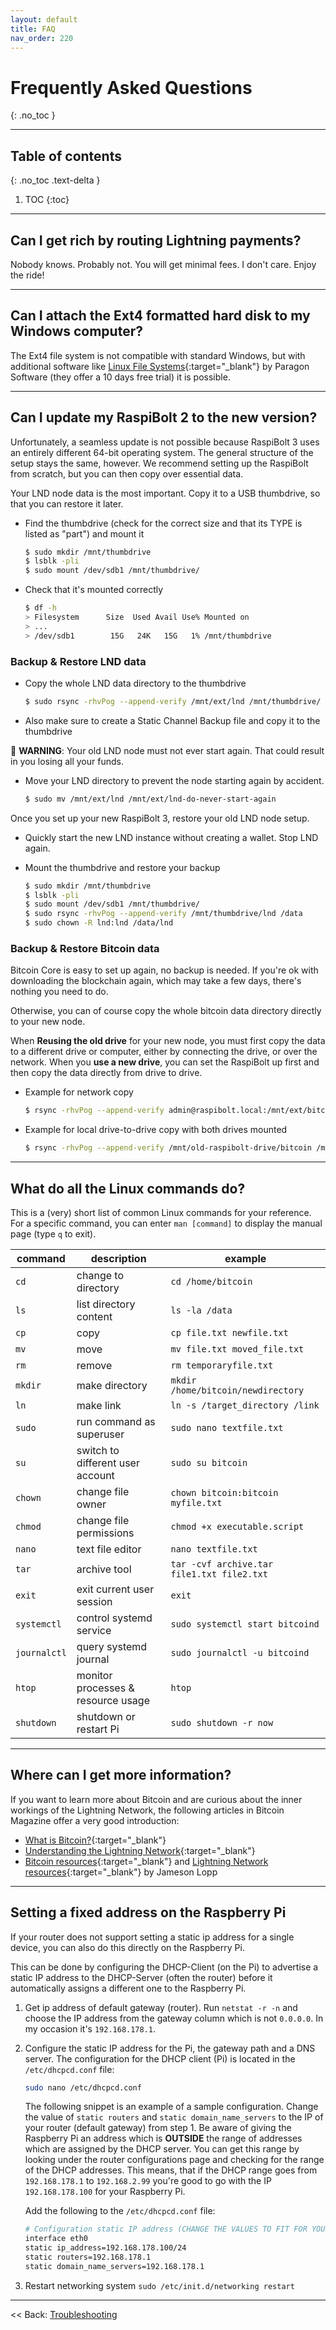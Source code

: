 ```yaml
---
layout: default
title: FAQ
nav_order: 220
---
```

<!-- markdownlint-disable MD014 MD022 MD025 MD033 MD040 -->

# Frequently Asked Questions

{: .no_toc }

---

## Table of contents

{: .no_toc .text-delta }

1. TOC
{:toc}

---

## Can I get rich by routing Lightning payments?

Nobody knows.
Probably not.
You will get minimal fees.
I don't care.
Enjoy the ride!

---

## Can I attach the Ext4 formatted hard disk to my Windows computer?

The Ext4 file system is not compatible with standard Windows, but with additional software like  [Linux File Systems](https://www.paragon-software.com/home/linuxfs-windows/#faq){:target="_blank"} by Paragon Software (they offer a 10 days free trial) it is possible.

---

## Can I update my RaspiBolt 2 to the new version?

Unfortunately, a seamless update is not possible because RaspiBolt 3 uses an entirely different 64-bit operating system.
The general structure of the setup stays the same, however.
We recommend setting up the RaspiBolt from scratch, but you can then copy over essential data.

Your LND node data is the most important.
Copy it to a USB thumbdrive, so that you can restore it later.

* Find the thumbdrive (check for the correct size and that its TYPE is listed as "part") and mount it

   ```sh
   $ sudo mkdir /mnt/thumbdrive
   $ lsblk -pli
   $ sudo mount /dev/sdb1 /mnt/thumbdrive/
   ```

* Check that it's mounted correctly

   ```sh
   $ df -h
   > Filesystem      Size  Used Avail Use% Mounted on
   > ...
   > /dev/sdb1        15G   24K   15G   1% /mnt/thumbdrive
   ```

### Backup & Restore LND data

* Copy the whole LND data directory to the thumbdrive

  ```sh
  $ sudo rsync -rhvPog --append-verify /mnt/ext/lnd /mnt/thumbdrive/
  ```

* Also make sure to create a Static Channel Backup file and copy it to the thumbdrive

🚨 **WARNING**: Your old LND node must not ever start again.
That could result in you losing all your funds.

* Move your LND directory to prevent the node starting again by accident.

  ```sh
  $ sudo mv /mnt/ext/lnd /mnt/ext/lnd-do-never-start-again
  ```

Once you set up your new RaspiBolt 3, restore your old LND node setup.

* Quickly start the new LND instance without creating a wallet.
  Stop LND again.

* Mount the thumbdrive and restore your backup

  ```sh
  $ sudo mkdir /mnt/thumbdrive
  $ lsblk -pli
  $ sudo mount /dev/sdb1 /mnt/thumbdrive/
  $ sudo rsync -rhvPog --append-verify /mnt/thumbdrive/lnd /data
  $ sudo chown -R lnd:lnd /data/lnd
  ```

### Backup & Restore Bitcoin data

Bitcoin Core is easy to set up again, no backup is needed.
If you're ok with downloading the blockchain again, which may take a few days, there's nothing you need to do.

Otherwise, you can of course copy the whole bitcoin data directory directly to your new node.

When **Reusing the old drive** for your new node, you must first copy the data to a different drive or computer, either by connecting the drive, or over the network. When you **use a new drive**, you can set the RaspiBolt up first and then copy the data directly from drive to drive.

* Example for network copy

    ```sh
    $ rsync -rhvPog --append-verify admin@raspibolt.local:/mnt/ext/bitcoin /your-local-directory
    ```

* Example for local drive-to-drive copy with both drives mounted

    ```sh
    $ rsync -rhvPog --append-verify /mnt/old-raspibolt-drive/bitcoin /mnt/raspibolt-v3-drive/data
    ```

---

## What do all the Linux commands do?

This is a (very) short list of common Linux commands for your reference.
For a specific command, you can enter `man [command]` to display the manual page (type `q` to exit).

| command | description | example |
| -- | -- | -- |
| `cd` | change to directory | `cd /home/bitcoin` |
| `ls` | list directory content | `ls -la /data` |
| `cp` | copy | `cp file.txt newfile.txt` |
| `mv` | move | `mv file.txt moved_file.txt`
| `rm` | remove | `rm temporaryfile.txt`
| `mkdir` | make directory | `mkdir /home/bitcoin/newdirectory`
| `ln` | make link | `ln -s /target_directory /link`
| `sudo` | run command as superuser | `sudo nano textfile.txt`
| `su` | switch to different user account | `sudo su bitcoin`
| `chown` | change file owner  | `chown bitcoin:bitcoin myfile.txt`
| `chmod` | change file permissions | `chmod +x executable.script`
| `nano` | text file editor | `nano textfile.txt`
| `tar` | archive tool | `tar -cvf archive.tar file1.txt file2.txt`
| `exit` | exit current user session | `exit`
| `systemctl` | control systemd service | `sudo systemctl start bitcoind`
| `journalctl` | query systemd journal | `sudo journalctl -u bitcoind`
| `htop` | monitor processes & resource usage | `htop`
| `shutdown` | shutdown or restart Pi | `sudo shutdown -r now`

---

## Where can I get more information?

If you want to learn more about Bitcoin and are curious about the inner workings of the Lightning Network, the following articles in Bitcoin Magazine offer a very good introduction:

* [What is Bitcoin?](https://bitcoinmagazine.com/guides/what-bitcoin){:target="_blank"}
* [Understanding the Lightning Network](https://bitcoinmagazine.com/articles/understanding-the-lightning-network-part-building-a-bidirectional-payment-channel-1464710791/){:target="_blank"}
* [Bitcoin resources](https://www.lopp.net/bitcoin-information.html){:target="_blank"} and [Lightning Network resources](https://www.lopp.net/lightning-information.html){:target="_blank"} by Jameson Lopp

---

## Setting a fixed address on the Raspberry Pi

If your router does not support setting a static ip address for a single device, you can also do this directly on the Raspberry Pi.

This can be done by configuring the DHCP-Client (on the Pi) to advertise a static IP address to the DHCP-Server (often the router) before it automatically assigns a different one to the Raspberry Pi.

1. Get ip address of default gateway (router).
   Run `netstat -r -n` and choose the IP address from the gateway column which is not `0.0.0.0`. In my occasion it's `192.168.178.1`.

2. Configure the static IP address for the Pi, the gateway path and a DNS server.
   The configuration for the DHCP client (Pi) is located in the `/etc/dhcpcd.conf` file:

   ```sh
   sudo nano /etc/dhcpcd.conf
   ```

   The following snippet is an example of a sample configuration. Change the value of `static routers` and `static domain_name_servers` to the IP of your router (default gateway) from step 1. Be aware of giving the Raspberry Pi an address which is **OUTSIDE** the range of addresses which are assigned by the DHCP server. You can get this range by looking under the router configurations page and checking for the range of the DHCP addresses. This means, that if the DHCP range goes from `192.168.178.1` to `192.168.2.99` you're good to go with the IP `192.168.178.100` for your Raspberry Pi.

   Add the following to the `/etc/dhcpcd.conf` file:

   ```sh
   # Configuration static IP address (CHANGE THE VALUES TO FIT FOR YOUR NETWORK)
   interface eth0
   static ip_address=192.168.178.100/24
   static routers=192.168.178.1
   static domain_name_servers=192.168.178.1
   ```

3. Restart networking system
  `sudo /etc/init.d/networking restart`

---

<< Back: [Troubleshooting](troubleshooting.md)
